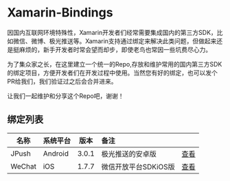 # Xamarin-Bindings
因国内互联网环境特殊性，Xamarin开发者们经常需要集成国内的第三方SDK，比如微信、微博、极光推送等。Xamarin支持通过绑定来解决此类问题，但做起来还是挺麻烦的，新手开发者时常会望而却步，即使老鸟也常因一些坑费尽心力。

为了集众家之长，在这里建立一个统一的Repo,存放和维护常用的国内第三方SDK的绑定项目，方便开发者们在开发过程中使用。当然您有好的绑定，也可以发个PR给我们，我们验证过之后会合并进来。

让我们一起维护和分享这个Repo吧，谢谢！

## 绑定列表

| 名称 | 系统平台 | 版本 | 备注 |  |
|-------|---------|------|:-----------------|-----|
| JPush | Android | 3.0.1 | 极光推送的安卓版 | [查看](./JPush.Android)|
| WeChat | iOS | 1.7.7 | 微信开放平台SDKiOS版 | [查看](./WeChat.iOS)